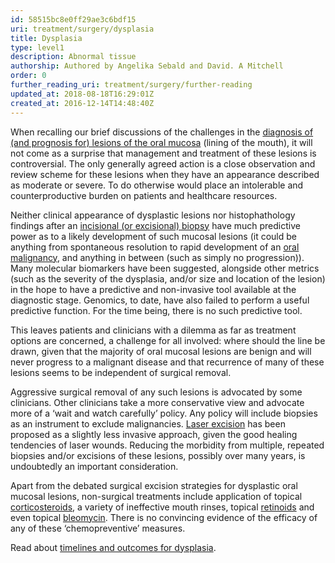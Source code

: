 ```yaml
---
id: 58515bc8e0ff29ae3c6bdf15
uri: treatment/surgery/dysplasia
title: Dysplasia
type: level1
description: Abnormal tissue
authorship: Authored by Angelika Sebald and David. A Mitchell
order: 0
further_reading_uri: treatment/surgery/further-reading
updated_at: 2018-08-18T16:29:01Z
created_at: 2016-12-14T14:48:40Z
---
```


<p>When recalling our brief discussions of the challenges in the
    <a href="/diagnosis/a-z/dysplasia">diagnosis of (and prognosis for) lesions of the oral mucosa</a>    (lining of the mouth), it will not come as a surprise that
    management and treatment of these lesions is controversial.
    The only generally agreed action is a close observation and
    review scheme for these lesions when they have an appearance
    described as moderate or severe. To do otherwise would place
    an intolerable and counterproductive burden on patients and
    healthcare resources.</p>
<p>Neither clinical appearance of dysplastic lesions nor histophathology
    findings after an <a href="/diagnosis/tests/biopsy">incisional (or excisional) biopsy</a>    have much predictive power as to a likely development of
    such mucosal lesions (it could be anything from spontaneous
    resolution to rapid development of an <a href="/diagnosis/a-z/cancer/mouth-cancer">oral malignancy</a>,
    and anything in between (such as simply no progression)).
    Many molecular biomarkers have been suggested, alongside
    other metrics (such as the severity of the dysplasia, and/or
    size and location of the lesion) in the hope to have a predictive
    and non-invasive tool available at the diagnostic stage.
    Genomics, to date, have also failed to perform a useful predictive
    function. For the time being, there is no such predictive
    tool.</p>
<p>This leaves patients and clinicians with a dilemma as far as
    treatment options are concerned, a challenge for all involved:
    where should the line be drawn, given that the majority of
    oral mucosal lesions are benign and will never progress to
    a malignant disease and that recurrence of many of these
    lesions seems to be independent of surgical removal.</p>
<p>Aggressive surgical removal of any such lesions is advocated
    by some clinicians. Other clinicians take a more conservative
    view and advocate more of a ‘wait and watch carefully’ policy.
    Any policy will include biopsies as an instrument to exclude
    malignancies. <a href="/treatment/other/extreme-temperatures">Laser excision</a>    has been proposed as a slightly less invasive approach, given
    the good healing tendencies of laser wounds. Reducing the
    morbidity from multiple, repeated biopsies and/or excisions
    of these lesions, possibly over many years, is undoubtedly
    an important consideration.</p>
<p>Apart from the debated surgical excision strategies for dysplastic
    oral mucosal lesions, non-surgical treatments include application
    of topical <a href="/treatment/other/medication/miscellaneous/steroids">corticosteroids</a>,
    a variety of ineffective mouth rinses, topical <a href="/treatment/other/medication/miscellaneous/retinoid">retinoids</a>    and even topical <a href="/treatment/other/medication/miscellaneous/bleomycin">bleomycin</a>.
    There is no convincing evidence of the efficacy of any of
    these ‘chemopreventive’ measures.</p>
<aside>
    <p>Read about <a href="/treatment/timelines/dysplasia">timelines and outcomes for dysplasia</a>.</p>
</aside>
